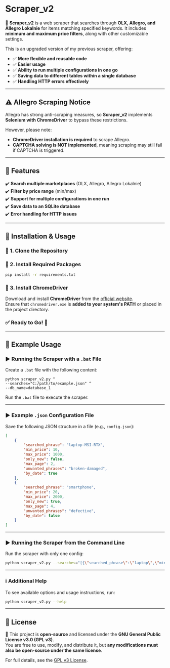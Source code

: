 # Scraper_v2

🚀 **Scraper_v2** is a web scraper that searches through **OLX, Allegro, and Allegro Lokalnie** for items matching specified keywords. It includes **minimum and maximum price filters**, along with other customizable settings.

This is an upgraded version of my previous scraper, offering:
- ✅ **More flexible and reusable code**
- ✅ **Easier usage**
- ✅ **Ability to run multiple configurations in one go**
- ✅ **Saving data to different tables within a single database**
- ✅ **Handling HTTP errors effectively**

---

## ⚠️ Allegro Scraping Notice  
Allegro has strong anti-scraping measures, so **Scraper_v2** implements **Selenium with ChromeDriver** to bypass these restrictions.  

However, please note:  
- **ChromeDriver installation is required** to scrape Allegro.  
- **CAPTCHA solving is NOT implemented**, meaning scraping may still fail if CAPTCHA is triggered.

---

## 📌 Features
✔️ **Search multiple marketplaces** (OLX, Allegro, Allegro Lokalnie)  
✔️ **Filter by price range** (min/max)  
✔️ **Support for multiple configurations in one run**  
✔️ **Save data to an SQLite database**  
✔️ **Error handling for HTTP issues**  

---

## 📂 Installation & Usage  

### 🔹 1. Clone the Repository  
### 🔹 2. Install Required Packages  
```sh
pip install -r requirements.txt
```

### 🔹 3. Install ChromeDriver  
Download and install **ChromeDriver** from the [official website](https://sites.google.com/chromium.org/driver/).  
Ensure that `chromedriver.exe` is **added to your system's PATH** or placed in the project directory.

### ✅ Ready to Go! 🚀  

---

## 🔧 Example Usage  

### ▶️ **Running the Scraper with a `.bat` File**
Create a `.bat` file with the following content:  
```batch
python scraper_v2.py ^
--searches="C:/path/to/example.json" ^
--db_name=database_1
```
Run the `.bat` file to execute the scraper.

---

### ▶️ **Example `.json` Configuration File**  
Save the following JSON structure in a file (e.g., `config.json`):  
```json
[
    {
        "searched_phrase": "laptop-MSI-RTX",
        "min_price": 10,
        "max_price": 1000,
        "only_new": false,
        "max_page": 2,
        "unwanted_phrases": "broken-damaged",
        "by_date": true
    },
    {
        "searched_phrase": "smartphone",
        "min_price": 20,
        "max_price": 2000,
        "only_new": true,
        "max_page": 4,
        "unwanted_phrases": "defective",
        "by_date": false
    }
]
```

---

### ▶️ **Running the Scraper from the Command Line**
Run the scraper with only one config:  
```sh
python scraper_v2.py --searches="[{\"searched_phrase\":\"laptop\",\"min_price\":10,\"max_price\":1000,\"only_new\":false,\"max_page\":5,\"unwanted_phrases\":\"\",\"by_date\":true}]" --db_name=database_2
```

---

### ℹ️ **Additional Help**
To see available options and usage instructions, run:  
```sh
python scraper_v2.py --help
```
---

## 📜 License  
📌 This project is **open-source** and licensed under the **GNU General Public License v3.0 (GPL v3)**.  
You are free to use, modify, and distribute it, but **any modifications must also be open-source under the same license**.  

For full details, see the [GPL v3 License](https://www.gnu.org/licenses/gpl-3.0.html).  


